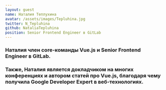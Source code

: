 ```yaml
---
layout: guest
name: Наталия Теплухина
avatar: /assets/images/Tepluhina.jpg
twitter: N_Tepluhina
github: NataliaTepluhina
position: Senior Frontend Engineer в GitLab
---
```


### Наталия член core-команды Vue.js и Senior Frontend Engineer в GitLab.
### Также, Наталия является докладчиком на многих конференциях и автором статей про Vue.js, благодаря чему получила Google Developer Expert в веб-технологиях.
